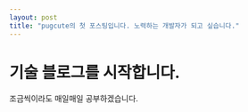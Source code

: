 ```yaml
---
layout: post
title: "pugcute의 첫 포스팅입니다. 노력하는 개발자가 되고 싶습니다."
---
```


# 기술 블로그를 시작합니다.

조금씩이라도 매일매일 공부하겠습니다.
